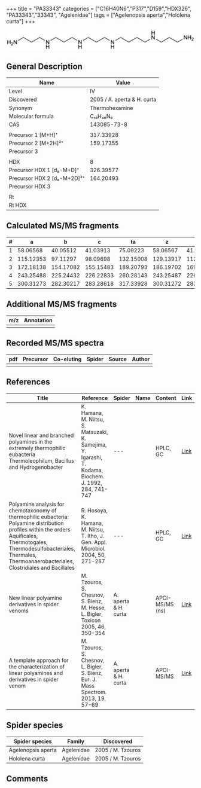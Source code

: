 +++
title = "PA33343"
categories = ["C16H40N6","P317","D159","HDX326",
"PA33343","33343",
"Agelenidae"]
tags = ["Agelenopsis aperta","Hololena curta"]
+++

![](/img/PA33343.png)

## General Description

| Name                        | Value                       |
|-----------------------------|-----------------------------|
| Level                       | IV                          |
| Discovered                  | 2005 / A. aperta & H. curta |
| Synonym                     | Thermohexamine              |
| Molecular formula           | C₁₆H₄₀N₆                    |
| CAS                         | 143085-73-8                 |
|                             |                             |
| Precursor 1 [M+H]⁺          | 317.33928                   |
| Precursor 2 [M+2H]²⁺        | 159.17355                   |
| Precursor 3                 |                             |
|                             |                             |
| HDX                         | 8                           |
| Precursor HDX 1 [d₈-M+D]⁺   | 326.39577                   |
| Precursor HDX 2 [d₈-M+2D]²⁺ | 164.20493                   |
| Precursor HDX 3             |                             |
|                             |                             |
| Rt                          |                             |
| Rt HDX                      |                             |

## Calculated MS/MS fragments

| # | a         | b         | c         | ta        | z         | y         | tz        |
|---|-----------|-----------|-----------|-----------|-----------|-----------|-----------|
| 1 | 58.06568  | 40.05512  | 41.03913  | 75.09223  | 58.06567  | 41.03912  | 75.09222  |
| 2 | 115.12353 | 97.11297  | 98.09698  | 132.15008 | 129.13917 | 112.11262 | 146.16572 |
| 3 | 172.18138 | 154.17082 | 155.15483 | 189.20793 | 186.19702 | 169.17047 | 203.22357 |
| 4 | 243.25488 | 225.24432 | 226.22833 | 260.28143 | 243.25487 | 226.22832 | 260.28142 |
| 5 | 300.31273 | 282.30217 | 283.28618 | 317.33928 | 300.31272 | 283.28617 | 317.33927 |

## Additional MS/MS fragments

| m/z | Annotation |
|-----|------------|
|     |            |

## Recorded MS/MS spectra

| pdf | Precursor | Co-eluting | Spider | Source | Author |
|-----|-----------|------------|--------|--------|--------|
|     |           |            |        |        |        |

## References

| Title                                                                                             | Reference                                                                           | Spider               | Name | Content         | Link                                                  |
|---------------------------------------------------------------------------------------------------|-------------------------------------------------------------------------------------|----------------------|------|-----------------|-------------------------------------------------------|
| Novel linear and branched polyamines in the extremely thermophilic eubacteria Thermoleophilum, Bacillus and Hydrogenobacter                                                                                                               | K. Hamana, M. Niitsu, S. Matsuzaki, K. Samejima, Y. Igarashi, T. Kodama, Biochem. J. 1992, 284, 741-747 | ---    |      | HPLC, GC | [Link](http://www.biochemj.org/content/284/3/741)                        |
| Polyamine analysis for chemotaxonomy of thermophilic eubacteria: Polyamine distribution profiles within the orders Aquificales, Thermotogales, Thermodesulfobacteriales, Thermales, Thermoanaerobacteriales, Clostridiales and Bacillales | R. Hosoya, K. Hamana, M. Niitsu, T. Itho, J. Gen. Appl. Microbiol. 2004, 50, 271-287                    | ---    |      | HPLC, GC | [Link](https://www.jstage.jst.go.jp/article/jgam/50/5/50_5_271/_article) |
| New linear polyamine derivatives in spider venoms                                                 | M. Tzouros, S. Chesnov, S. Bienz, M. Hesse, L. Bigler, Toxicon 2005, 46, 350-354    | A. aperta & H. curta |      | APCI-MS/MS (ns) | [Link](https://doi.org/10.1016/j.toxicon.2005.04.018) |
| A template approach for the characterization of linear polyamines and derivatives in spider venom | M. Tzouros, S. Chesnov, L. Bigler, S. Bienz, Eur. J. Mass Spectrom. 2013, 19, 57-69 | A. aperta & H. curta |      | APCI-MS/MS      | [Link](https://doi.org/10.1255/ejms.1213)             |

## Spider species

| Spider species     | Family     | Discovered        |
|--------------------|------------|-------------------|
| Agelenopsis aperta | Agelenidae | 2005 / M. Tzouros |
| Hololena curta     | Agelenidae | 2005 / M. Tzouros |

## Comments
